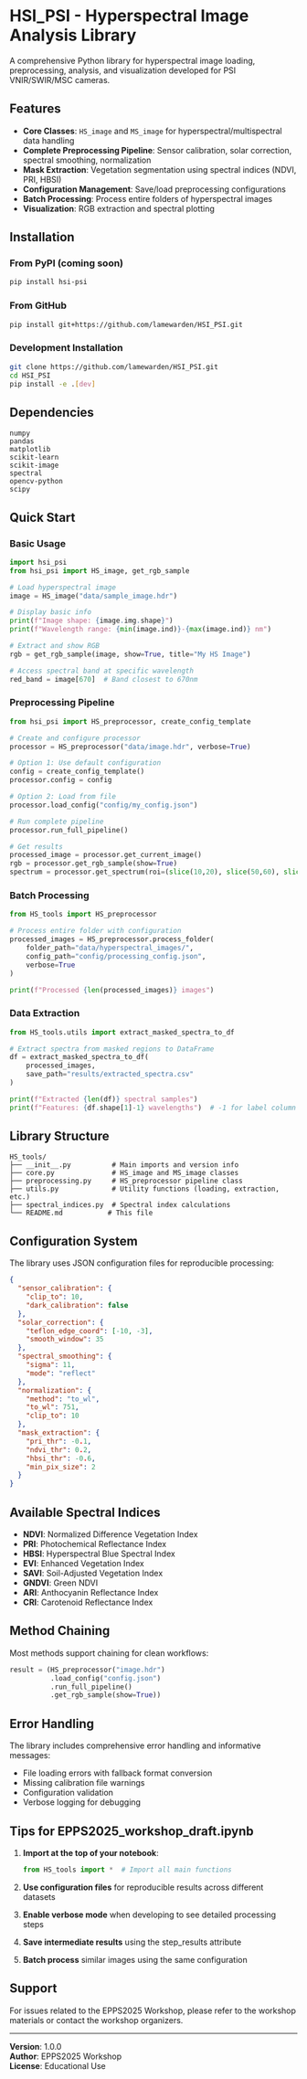 # HSI_PSI - Hyperspectral Image Analysis Library

A comprehensive Python library for hyperspectral image loading, preprocessing, analysis, and visualization developed for PSI VNIR/SWIR/MSC cameras.

## Features

- **Core Classes**: `HS_image` and `MS_image` for hyperspectral/multispectral data handling
- **Complete Preprocessing Pipeline**: Sensor calibration, solar correction, spectral smoothing, normalization
- **Mask Extraction**: Vegetation segmentation using spectral indices (NDVI, PRI, HBSI)
- **Configuration Management**: Save/load preprocessing configurations
- **Batch Processing**: Process entire folders of hyperspectral images
- **Visualization**: RGB extraction and spectral plotting

## Installation

### From PyPI (coming soon)
```bash
pip install hsi-psi
```

### From GitHub
```bash
pip install git+https://github.com/lamewarden/HSI_PSI.git
```

### Development Installation
```bash
git clone https://github.com/lamewarden/HSI_PSI.git
cd HSI_PSI
pip install -e .[dev]
```

## Dependencies

```
numpy
pandas
matplotlib
scikit-learn
scikit-image
spectral
opencv-python
scipy
```

## Quick Start

### Basic Usage

```python
import hsi_psi
from hsi_psi import HS_image, get_rgb_sample

# Load hyperspectral image
image = HS_image("data/sample_image.hdr")

# Display basic info
print(f"Image shape: {image.img.shape}")
print(f"Wavelength range: {min(image.ind)}-{max(image.ind)} nm")

# Extract and show RGB
rgb = get_rgb_sample(image, show=True, title="My HS Image")

# Access spectral band at specific wavelength
red_band = image[670]  # Band closest to 670nm
```

### Preprocessing Pipeline

```python
from hsi_psi import HS_preprocessor, create_config_template

# Create and configure processor
processor = HS_preprocessor("data/image.hdr", verbose=True)

# Option 1: Use default configuration
config = create_config_template()
processor.config = config

# Option 2: Load from file
processor.load_config("config/my_config.json")

# Run complete pipeline
processor.run_full_pipeline()

# Get results
processed_image = processor.get_current_image()
rgb = processor.get_rgb_sample(show=True)
spectrum = processor.get_spectrum(roi=(slice(10,20), slice(50,60), slice(None)))
```


### Batch Processing

```python
from HS_tools import HS_preprocessor

# Process entire folder with configuration
processed_images = HS_preprocessor.process_folder(
    folder_path="data/hyperspectral_images/",
    config_path="config/processing_config.json",
    verbose=True
)

print(f"Processed {len(processed_images)} images")
```

### Data Extraction

```python
from HS_tools.utils import extract_masked_spectra_to_df

# Extract spectra from masked regions to DataFrame
df = extract_masked_spectra_to_df(
    processed_images, 
    save_path="results/extracted_spectra.csv"
)

print(f"Extracted {len(df)} spectral samples")
print(f"Features: {df.shape[1]-1} wavelengths")  # -1 for label column
```

## Library Structure

```
HS_tools/
├── __init__.py          # Main imports and version info
├── core.py              # HS_image and MS_image classes
├── preprocessing.py     # HS_preprocessor pipeline class
├── utils.py             # Utility functions (loading, extraction, etc.)
├── spectral_indices.py  # Spectral index calculations
└── README.md           # This file
```

## Configuration System

The library uses JSON configuration files for reproducible processing:

```json
{
  "sensor_calibration": {
    "clip_to": 10,
    "dark_calibration": false
  },
  "solar_correction": {
    "teflon_edge_coord": [-10, -3],
    "smooth_window": 35
  },
  "spectral_smoothing": {
    "sigma": 11,
    "mode": "reflect"
  },
  "normalization": {
    "method": "to_wl",
    "to_wl": 751,
    "clip_to": 10
  },
  "mask_extraction": {
    "pri_thr": -0.1,
    "ndvi_thr": 0.2,
    "hbsi_thr": -0.6,
    "min_pix_size": 2
  }
}
```

## Available Spectral Indices

- **NDVI**: Normalized Difference Vegetation Index
- **PRI**: Photochemical Reflectance Index  
- **HBSI**: Hyperspectral Blue Spectral Index
- **EVI**: Enhanced Vegetation Index
- **SAVI**: Soil-Adjusted Vegetation Index
- **GNDVI**: Green NDVI
- **ARI**: Anthocyanin Reflectance Index
- **CRI**: Carotenoid Reflectance Index

## Method Chaining

Most methods support chaining for clean workflows:

```python
result = (HS_preprocessor("image.hdr")
          .load_config("config.json")
          .run_full_pipeline()
          .get_rgb_sample(show=True))
```

## Error Handling

The library includes comprehensive error handling and informative messages:

- File loading errors with fallback format conversion
- Missing calibration file warnings
- Configuration validation
- Verbose logging for debugging

## Tips for EPPS2025_workshop_draft.ipynb

1. **Import at the top of your notebook**:
   ```python
   from HS_tools import *  # Import all main functions
   ```

2. **Use configuration files** for reproducible results across different datasets

3. **Enable verbose mode** when developing to see detailed processing steps

4. **Save intermediate results** using the step_results attribute

5. **Batch process** similar images using the same configuration

## Support

For issues related to the EPPS2025 Workshop, please refer to the workshop materials or contact the workshop organizers.

---

**Version**: 1.0.0  
**Author**: EPPS2025 Workshop  
**License**: Educational Use
